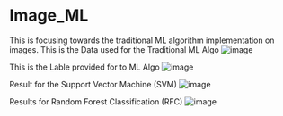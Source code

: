 # Image_ML
This is focusing towards the traditional ML algorithm implementation on images.
This is the Data used for the Traditional ML Algo
![image](https://github.com/user-attachments/assets/7939d0fe-77d7-4739-b93f-a413675e40d9)

This is the Lable provided for to ML Algo
![image](https://github.com/user-attachments/assets/edb1f495-130a-4482-9220-7504fa9026e1)

Result for the Support Vector Machine (SVM)
![image](https://github.com/user-attachments/assets/3384e328-8144-4d45-85b1-e08fc4eeb6eb)

Results for Random Forest Classification (RFC)
![image](https://github.com/user-attachments/assets/0042898b-e958-41e9-9343-f0f0a1297326)



